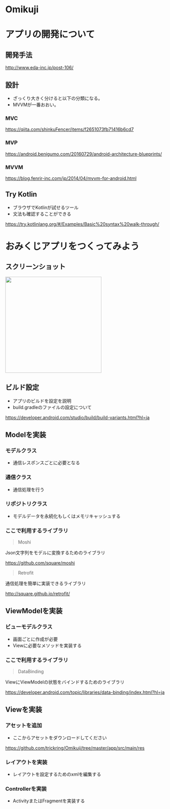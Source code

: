 # Omikuji

# アプリの開発について

## 開発手法

http://www.eda-inc.jp/post-106/

## 設計

* ざっくり大きく分けると以下の分類になる。
* MVVMが一番おおい。

### MVC

https://qiita.com/shinkuFencer/items/f2651073fb71416b6cd7

### MVP

https://android.benigumo.com/20160729/android-architecture-blueprints/

### MVVM

https://blog.fenrir-inc.com/jp/2014/04/mvvm-for-android.html

## Try Kotlin

* ブラウザでKotlinが試せるツール
* 文法も確認することができる

https://try.kotlinlang.org/#/Examples/Basic%20syntax%20walk-through/

# おみくじアプリをつくってみよう

## スクリーンショット

<img src="https://github.com/trickring/Omikuji/blob/master/Screenshot_1511658893.png" width="300">

## ビルド設定

* アプリのビルドを設定を説明
* build.gradleのファイルの設定について

https://developer.android.com/studio/build/build-variants.html?hl=ja

## Modelを実装

### モデルクラス

* 通信レスポンスごとに必要となる

### 通信クラス

* 通信処理を行う

### リポジトリクラス

* モデルデータを永続化もしくはメモリキャッシュする

### ここで利用するライブラリ

> Moshi

Json文字列をモデルに変換するためのライブラリ

https://github.com/square/moshi

> Retrofit

通信処理を簡単に実装できるライブラリ

http://square.github.io/retrofit/

## ViewModelを実装

### ビューモデルクラス

* 画面ごとに作成が必要
* Viewに必要なメソッドを実装する

### ここで利用するライブラリ

> DataBinding

ViewにViewModelの状態をバインドするためのライブラリ

https://developer.android.com/topic/libraries/data-binding/index.html?hl=ja

## Viewを実装

### アセットを追加

* ここからアセットをダウンロードしてください

https://github.com/trickring/Omikuji/tree/master/app/src/main/res

### レイアウトを実装

* レイアウトを設定するためのxmlを編集する

### Controllerを実装

* ActivityまたはFragmentを実装する

